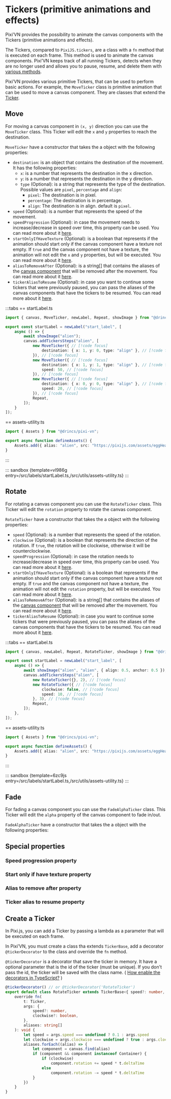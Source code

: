 # Tickers (primitive animations and effects)

Pixi’VN provides the possibility to animate the canvas components with the Tickers (primitive animations and effects).

The Tickers, compared to `PixiJS.tickers`, are a class with a `fn` method that is executed on each frame. This method is used to animate the canvas components. Pixi’VN keeps track of all running Tickers, detects when they are no longer used and allows you to pause, resume, and delete them with [various methods](/start/canvas-tickers-functions.md).

Pixi’VN provides various primitive Tickers, that can be used to perform basic actions. For example, the `MoveTicker` class is primitive animation that can be used to move a canvas component. They are classes that extend the [Ticker](/start/canvas-tickers-functions).

## Move

For moving a canvas component in `(x, y)` direction you can use the `MoveTicker` class.
This Ticker will edit the `x` and `y` properties to reach the destination.

`MoveTicker` have a constructor that takes the a object with the following properties:

* `destination`: is an object that contains the destination of the movement. It has the following properties:
  * `x`: is a number that represents the destination in the x direction.
  * `y`: is a number that represents the destination in the y direction.
  * `type` (Optional): is a string that represents the type of the destination. Possible values are `pixel`, `percentage` and `align`:
    * `pixel`: The destination is in pixel.
    * `percentage`: The destination is in percentage.
    * `align`: The destination is in align.
    default is `pixel`.
* `speed` (Optional): is a number that represents the speed of the movement.
* `speedProgression` (Optional): in case the movement needs to increase/decrease in speed over time, this property can be used. You can read more about it [here](#speed-progression-property).
* `startOnlyIfHaveTexture` (Optional): is a boolean that represents if the animation should start only if the canvas component have a texture not empty. If `true` and the canvas component not have a texture, the animation will not edit the `x` and `y` properties, but will be executed. You can read more about it [here](#start-only-if-have-texture-property).
* `aliasToRemoveAfter` (Optional): is a string[] that contains the aliases of the [canvas component](/start/canvas-components) that will be removed after the movement. You can read more about it [here](#alias-to-remove-after-property).
* `tickerAliasToResume` (Optional): in case you want to continue some tickers that were previously paused, you can pass the aliases of the canvas components that have the tickers to be resumed. You can read more about it [here](#ticker-alias-to-resume-property).

:::tabs
== startLabel.ts

```ts
import { canvas, MoveTicker, newLabel, Repeat, showImage } from "@drincs/pixi-vn";

export const startLabel = newLabel("start_label", [
    async () => {
        await showImage("alien");
        canvas.addTickersSteps("alien", [
            new MoveTicker({ // [!code focus]
                destination: { x: 1, y: 0, type: "align" }, // [!code focus]
            }), // [!code focus]
            new MoveTicker({ // [!code focus]
                destination: { x: 1, y: 1, type: "align" }, // [!code focus]
                speed: 50, // [!code focus]
            }), // [!code focus]
            new MoveTicker({ // [!code focus]
                destination: { x: 0, y: 0, type: "align" }, // [!code focus]
                speed: 20, // [!code focus]
            }), // [!code focus]
            Repeat,
        ]);
    }
]);
```

== assets-utility.ts

```ts
import { Assets } from "@drincs/pixi-vn";

export async function defineAssets() {
    Assets.add({ alias: "alien", src: "https://pixijs.com/assets/eggHead.png" });
}
```

:::

::: sandbox {template=vl986g entry=/src/labels/startLabel.ts,/src/utils/assets-utility.ts}
:::

## Rotate

For rotating a canvas component you can use the `RotateTicker` class.
This Ticker will edit the `rotation` property to rotate the canvas component.

`RotateTicker` have a constructor that takes the a object with the following properties:

* `speed` (Optional): is a number that represents the speed of the rotation.
* `clockwise` (Optional): is a boolean that represents the direction of the rotation. If `true`, the rotation will be clockwise, otherwise it will be counterclockwise.
* `speedProgression` (Optional): in case the rotation needs to increase/decrease in speed over time, this property can be used. You can read more about it [here](#speed-progression-property).
* `startOnlyIfHaveTexture` (Optional): is a boolean that represents if the animation should start only if the canvas component have a texture not empty. If `true` and the canvas component not have a texture, the animation will not edit the `rotation` property, but will be executed. You can read more about it [here](#start-only-if-have-texture-property).
* `aliasToRemoveAfter` (Optional): is a string[] that contains the aliases of the [canvas component](/start/canvas-components) that will be removed after the movement. You can read more about it [here](#alias-to-remove-after-property).
* `tickerAliasToResume` (Optional): in case you want to continue some tickers that were previously paused, you can pass the aliases of the canvas components that have the tickers to be resumed. You can read more about it [here](#ticker-alias-to-resume-property).

:::tabs
== startLabel.ts

```ts
import { canvas, newLabel, Repeat, RotateTicker, showImage } from "@drincs/pixi-vn";

export const startLabel = newLabel("start_label", [
    async () => {
        await showImage("alien", "alien", { align: 0.5, anchor: 0.5 });
        canvas.addTickersSteps("alien", [
            new RotateTicker({}, 2), // [!code focus]
            new RotateTicker({ // [!code focus]
                clockwise: false, // [!code focus]
                speed: 10, // [!code focus]
            }, 3), // [!code focus]
            Repeat,
        ]);
    },
]);
```

== assets-utility.ts

```ts
import { Assets } from "@drincs/pixi-vn";

export async function defineAssets() {
    Assets.add({ alias: "alien", src: "https://pixijs.com/assets/eggHead.png" });
}
```

:::

::: sandbox {template=6zc9js entry=/src/labels/startLabel.ts,/src/utils/assets-utility.ts}
:::

## Fade

For fading a canvas component you can use the `FadeAlphaTicker` class.
This Ticker will edit the `alpha` property of the canvas component to fade in/out.

`FadeAlphaTicker` have a constructor that takes the a object with the following properties:

## Special properties

### Speed progression property

### Start only if have texture property

### Alias to remove after property

### Ticker alias to resume property

## Create a Ticker

In Pixi.js, you can add a Ticker by passing a lambda as a parameter that will be executed on each frame.

In Pixi’VN, you must create a class tha extends `TickerBase`, add a decorator `@tickerDecorator` to the class and override the `fn` method.

`@tickerDecorator` is a decorator that save the ticker in memory. It have a optional parameter that is the id of the ticker (must be unique). If you don't pass the id, the ticker will be saved with the class name. ( [How enable the decorators in TypeScript?](/start/getting-started#how-enable-the-decorators-in-typescript) )

```typescript
@tickerDecorator() // or @tickerDecorator('RotateTicker')
export default class RotateTicker extends TickerBase<{ speed?: number, clockwise?: boolean }> {
    override fn(
        t: Ticker,
        args: {
            speed?: number,
            clockwise?: boolean,
        },
        aliases: string[]
    ): void {
        let speed = args.speed === undefined ? 0.1 : args.speed
        let clockwise = args.clockwise === undefined ? true : args.clockwise
        aliases.forEach((alias) => {
            let component = canvas.find(alias)
            if (component && component instanceof Container) {
                if (clockwise)
                    component.rotation += speed * t.deltaTime
                else
                    component.rotation -= speed * t.deltaTime
            }
        })
    }
}
```
